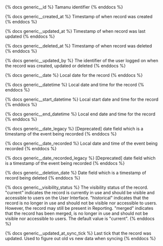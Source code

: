 {% docs generic__id %}
Tamanu identifier
{% enddocs %}

{% docs generic__created_at %}
Timestamp of when record was created
{% enddocs %}

{% docs generic__updated_at %}
Timestamp of when record was last updated
{% enddocs %}

{% docs generic__deleted_at %}
Timestamp of when record was deleted
{% enddocs %}

{% docs generic__updated_by %}
The identifier of the user logged on when the record was created, updated or deleted 
{% enddocs %}

{% docs generic__date %}
Local date for the record
{% enddocs %}

{% docs generic__datetime %}
Local date and time for the record
{% enddocs %}

{% docs generic__start_datetime %}
Local start date and time for the record
{% enddocs %}

{% docs generic__end_datetime %}
Local end date and time for the record
{% enddocs %}

{% docs generic__date_legacy %}
[Deprecated] date field which is a timestamp of the event being recorded
{% enddocs %}

{% docs generic__date_recorded %}
Local date and time of the event being recorded
{% enddocs %}

{% docs generic__date_recorded_legacy %}
[Deprecated] date field which is a timestamp of the event being recorded
{% enddocs %}

{% docs generic__deletion_date %}
Date field which is a timestamp of record being deleted
{% enddocs %}

{% docs generic__visibility_status %}
The visibility status of the record. 
"current" indicates the record is currently in use and should be visible and accessible to users on the User Interface.
"historical" indicates that the record is no longer in use and should not be visible nor accessible to users. However, the record may still be present in Reporting.
"merged" indicates that the record has been merged, is no longer in use and should not be visible nor accessible to users.
The default value is "current".
{% enddocs %}

{% docs generic__updated_at_sync_tick %}
Last tick that the record was updated. Used to figure out old vs new data when syncing
{% enddocs %}